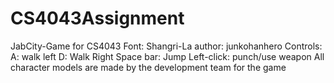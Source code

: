 # CS4043Assignment
JabCity-Game for CS4043
Font: Shangri-La author: junkohanhero
Controls:
A: walk left
D: Walk Right
Space bar: Jump
Left-click: punch/use weapon
All character models are made by the development team for the game
